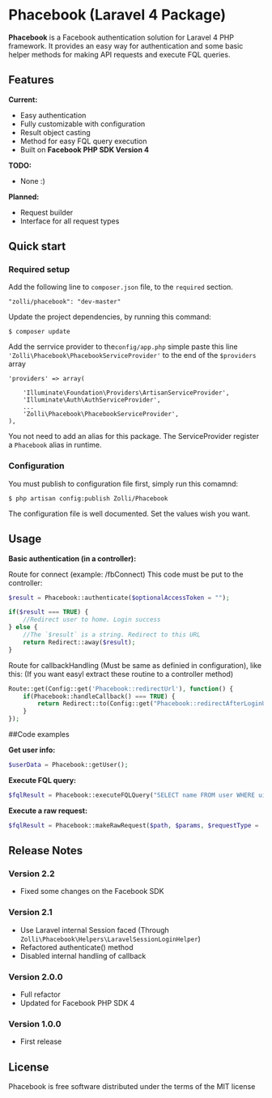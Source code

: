 # Phacebook (Laravel 4 Package)

**Phacebook** is a Facebook authentication solution for Laravel 4 PHP framework. It provides an easy way for authentication and some basic helper methods for making API requests and execute FQL queries.

## Features

**Current:**
- Easy authentication
- Fully customizable with configuration
- Result object casting
- Method for easy FQL query execution
- Built on **Facebook PHP SDK Version 4**

**TODO:**
- None :)

**Planned:**
- Request builder
- Interface for all request types

## Quick start

### Required setup

Add the following line to `composer.json` file, to the `required` section.

    "zolli/phacebook": "dev-master"

Update the project dependencies, by running this command:

    $ composer update

Add the serrvice provider to the`config/app.php` simple paste this line `'Zolli\Phacebook\PhacebookServiceProvider'`
to the end of the `$providers` array

    'providers' => array(

        'Illuminate\Foundation\Providers\ArtisanServiceProvider',
        'Illuminate\Auth\AuthServiceProvider',
        ...
        'Zolli\Phacebook\PhacebookServiceProvider',
    ),

You not need to add an alias for this package. The ServiceProvider register a `Phacebook` alias in runtime.

### Configuration

You must publish to configuration file first, simply run this comamnd:

	$ php artisan config:publish Zolli/Phacebook

The configuration file is well documented. Set the values wish you want.

## Usage

**Basic authentication (in a controller):**

Route for connect (example: /fbConnect)
This code must be put to the controller:
```php
$result = Phacebook::authenticate($optionalAccessToken = "");

if($result === TRUE) {
    //Redirect user to home. Login success
} else {
    //The `$result` is a string. Redirect to this URL
    return Redirect::away($result);
}
```

Route for callbackHandling (Must be same as definied in configuration), like this:
(If you want easyl extract these routine to a controller method)

```php
Route::get(Config::get('Phacebook::redirectUrl'), function() {
    if(Phacebook::handleCallback() === TRUE) {
        return Redirect::to(Config::get("Phacebook::redirectAfterLoginUrl"));
    }
});
```

##Code examples

**Get user info:**
```php
$userData = Phacebook::getUser();
```

**Execute FQL query:**
```php
$fqlResult = Phacebook::executeFQLQuery("SELECT name FROM user WHERE uid = me()")->asArray();
```

**Execute a raw request:**
```php
$fqlResult = Phacebook::makeRawRequest($path, $params, $requestType = 'GET');
```

## Release Notes

### Version 2.2
* Fixed some changes on the Facebook SDK

### Version 2.1
* Use Laravel internal Session faced (Through `Zolli\Phacebook\Helpers\LaravelSessionLoginHelper`)
* Refactored authenticate() method
* Disabled internal handling of callback

### Version 2.0.0
* Full refactor
* Updated for Facebook PHP SDK 4

### Version 1.0.0
* First release

## License

Phacebook is free software distributed under the terms of the MIT license

